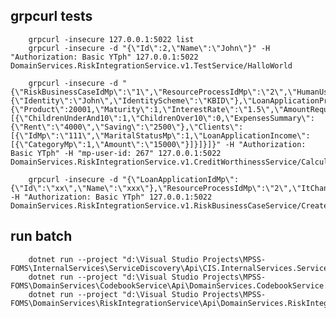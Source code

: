 ﻿## grpcurl tests
        grpcurl -insecure 127.0.0.1:5022 list
        grpcurl -insecure -d "{\"Id\":2,\"Name\":\"John\"}" -H "Authorization: Basic YTph" 127.0.0.1:5022 DomainServices.RiskIntegrationService.v1.TestService/HalloWorld

        grpcurl -insecure -d "{\"RiskBusinessCaseIdMp\":\"1\",\"ResourceProcessIdMp\":\"2\",\"HumanUser\":{\"Identity\":\"John\",\"IdentityScheme\":\"KBID\"},\"LoanApplicationProduct\":{\"Product\":20001,\"Maturity\":1,\"InterestRate\":\"1.5\",\"AmountRequired\":1,\"Annuity\":1,\"FixationPeriod\":1},\"Households\":[{\"ChildrenUnderAnd10\":1,\"ChildrenOver10\":0,\"ExpensesSummary\":{\"Rent\":\"4000\",\"Saving\":\"2500\"},\"Clients\":[{\"IdMp\":\"111\",\"MaritalStatusMp\":1,\"LoanApplicationIncome\":[{\"CategoryMp\":1,\"Amount\":\"15000\"}]}]}]}" -H "Authorization: Basic YTph" -H "mp-user-id: 267" 127.0.0.1:5022 DomainServices.RiskIntegrationService.v1.CreditWorthinessService/Calculate

        grpcurl -insecure -d "{\"LoanApplicationIdMp\":{\"Id\":\"xx\",\"Name\":\"xxx\"},\"ResourceProcessIdMp\":\"2\",\"ItChannel\":\"John\"}" -H "Authorization: Basic YTph" 127.0.0.1:5022 DomainServices.RiskIntegrationService.v1.RiskBusinessCaseService/CreateCase

## run batch
        dotnet run --project "d:\Visual Studio Projects\MPSS-FOMS\InternalServices\ServiceDiscovery\Api\CIS.InternalServices.ServiceDiscovery.Api.csproj"
        dotnet run --project "d:\Visual Studio Projects\MPSS-FOMS\DomainServices\CodebookService\Api\DomainServices.CodebookService.Api.csproj"
        dotnet run --project "d:\Visual Studio Projects\MPSS-FOMS\DomainServices\RiskIntegrationService\Api\DomainServices.RiskIntegrationService.Api.csproj"
